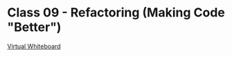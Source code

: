 # Class 09 - Refactoring (Making Code "Better")

[Virtual Whiteboard](https://projects.invisionapp.com/freehand/document/paBjSGN3W)
